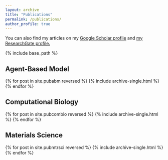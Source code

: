 ```yaml
---
layout: archive
title: "Publications"
permalink: /publications/
author_profile: true
---
```


You can also find my articles on my <u><a href="https://scholar.google.com/citations?hl=en&user=y3xCsdkAAAAJ">Google Scholar profile</a></u> and <u><a href="https://www.researchgate.net/profile/Israr_Bin_M_Ibrahim">my ResearchGate profile</a>.</u>

{% include base_path %}

Agent-Based Model
------
{% for post in site.pubabm reversed %}
  {% include archive-single.html %}
{% endfor %}

Computational Biology
------
{% for post in site.pubcombio reversed %}
  {% include archive-single.html %}
{% endfor %}

Materials Science
------
{% for post in site.pubmtrsci reversed %}
  {% include archive-single.html %}
{% endfor %}
